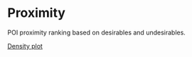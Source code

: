 # Proximity 
POI proximity ranking based on desirables and undesirables. 

[Density plot](https://cran.r-project.org/web/packages/pointdensityP/index.html) 